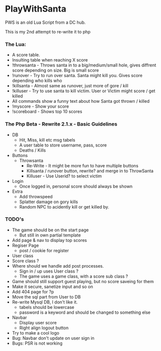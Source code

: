 # PlayWithSanta

PWS is an old Lua Script from a DC hub.

This is my 2nd attempt to re-write it to php

### The Lua:
* A score table.
* Insulting table when reaching X score
* !throwsanta - Throws santa in to a big/medium/small hole, gives diffrent score depending on size. Big is small score
* !runover - Try to run over santa. Santa might kill you. Gives score depending who kills who
* !killsanta - Almost same as runover, just more of gore / kill
* !killuser - Try to use santa to kill victim. User or Victim might score / get killed
* All commands show a funny text about how Santa got thrown / killed
* !myscore - Show your score
* !scoreboard - Shows top 10 scores

### The Php Beta - Rewrite 2.1.x - Basic Guidelines

* DB
  * Hit, Miss, kill etc msg tabels
  * A user table to store username, pass, score
  * Deaths / Kills
* Buttons
  * Throwsanta
	* Re-Write - It might be more fun to have multiple buttons
  	* Killsanta / runover button, rewrite? and merge in to ThrowSanta
  	* Killuser - Use Userid? to select victim
* Login
  * Once logged in, personal score should always be shown
* Extra
  *  Add throwspeed
  *  Splatter damage on gory kills
  *  Random NPC to acidently kill or get killed by.

### TODO's
* The game should be on the start page
	* But still in own partial template
* Add page & nav to display top scores
* Regiser Page
	* post / cookie for register
* User class
* Score class ?
* Where should we handle add post processes.
	* Sign in / up uses User class ?
	* The game uses a game class, with a score sub class ?
* Game should still support guest playing, but no score saveing for them
* Make it secure, sanetize input and so on
* Add 404 page for ?p
* Move the sql part from User to DB
* Re-write Mysql DB, I don't like it.
  * tabels should be lowercase
  * password is a keyword and should be changed to something else
* Navbar
  * Display user score
  * Right align logout button
* Try to make a cool logo
* Bug: Navbar don't update on user sign in
* Bugs: PSR is not working
